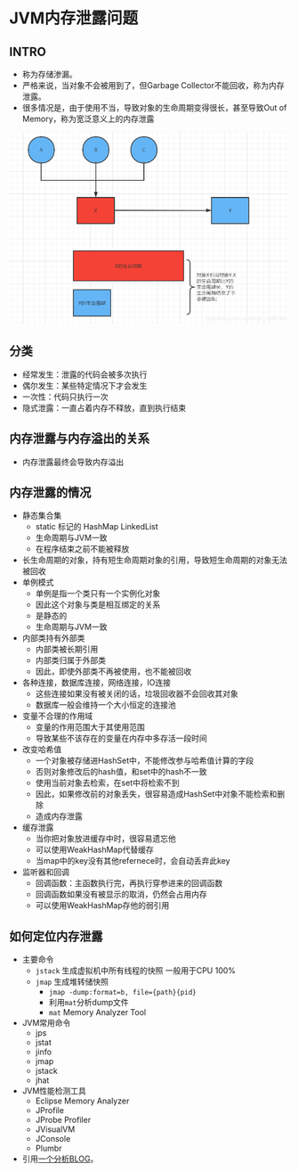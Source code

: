 # JVM内存泄露问题

## INTRO

- 称为存储渗漏。
- 严格来说，当对象不会被用到了，但Garbage Collector不能回收，称为内存泄露。
- 很多情况是，由于使用不当，导致对象的生命周期变得很长，甚至导致Out of Memory，称为宽泛意义上的内存泄露

![对象引用无法回收的情况](/images/notes/reference_object.png "对象引用无法回收的情况")

## 分类

- 经常发生：泄露的代码会被多次执行
- 偶尔发生：某些特定情况下才会发生
- 一次性：代码只执行一次
- 隐式泄露：一直占着内存不释放，直到执行结束
  
## 内存泄露与内存溢出的关系

- 内存泄露最终会导致内存溢出

## 内存泄露的情况

- 静态集合集
  - static 标记的 HashMap LinkedList
  - 生命周期与JVM一致
  - 在程序结束之前不能被释放
- 长生命周期的对象，持有短生命周期对象的引用，导致短生命周期的对象无法被回收
- 单例模式
  - 单例是指一个类只有一个实例化对象
  - 因此这个对象与类是相互绑定的关系
  - 是静态的
  - 生命周期与JVM一致
- 内部类持有外部类
  - 内部类被长期引用
  - 内部类归属于外部类
  - 因此，即使外部类不再被使用，也不能被回收
- 各种连接，数据库连接，网络连接，IO连接
  - 这些连接如果没有被关闭的话，垃圾回收器不会回收其对象
  - 数据库一般会维持一个大小恒定的连接池
- 变量不合理的作用域
  - 变量的作用范围大于其使用范围
  - 导致某些不该存在的变量在内存中多存活一段时间
- 改变哈希值
  - 一个对象被存储进HashSet中，不能修改参与哈希值计算的字段
  - 否则对象修改后的hash值，和set中的hash不一致
  - 使用当前对象去检索，在set中将检索不到
  - 因此，如果修改前的对象丢失，很容易造成HashSet中对象不能检索和删除
  - 造成内存泄露
- 缓存泄露
  - 当你把对象放进缓存中时，很容易遗忘他
  - 可以使用WeakHashMap代替缓存
  - 当map中的key没有其他refernece时，会自动丢弃此key
- 监听器和回调
  - 回调函数：主函数执行完，再执行穿参进来的回调函数
  - 回调函数如果没有被显示的取消，仍然会占用内存
  - 可以使用WeakHashMap存他的弱引用
  
## 如何定位内存泄露

- 主要命令
  - `jstack` 生成虚拟机中所有线程的快照 一般用于CPU 100%
  - `jmap` 生成堆转储快照 
    - `jmap -dump:format=b, file={path}{pid}`
    - 利用`mat`分析dump文件
    - `mat` Memory Analyzer Tool
- JVM常用命令
  - jps 
  - jstat
  - jinfo
  - jmap
  - jstack
  - jhat
- JVM性能检测工具
  - Eclipse Memory Analyzer
  - JProfile
  - JProbe Profiler
  - JVisualVM
  - JConsole
  - Plumbr
- 引用[一个分析BLOG](https://www.cnblogs.com/youzhibing/p/13599874.html)。
